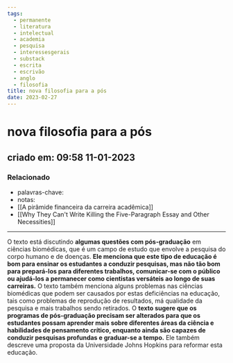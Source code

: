 ```yaml
---
tags:
  - permanente
  - literatura
  - intelectual
  - academia
  - pesquisa
  - interessesgerais
  - substack
  - escrita
  - escrivão
  - anglo
  - filosofia
title: nova filosofia para a pós
date: 2023-02-27
---
```


# nova filosofia para a pós

## criado em: 09:58 11-01-2023

### Relacionado

- palavras-chave: 
- notas: 
- [[A pirâmide financeira da carreira acadêmica]]
- [[Why They Can't Write Killing the Five-Paragraph Essay and Other Necessities]]
- ---

O texto está discutindo **algumas questões com pós-graduação** em ciências biomédicas, que é um campo de estudo que envolve a pesquisa do corpo humano e de doenças. **Ele menciona que este tipo de educação é bom para ensinar os estudantes a conduzir pesquisas, mas não tão bom para prepará-los para diferentes trabalhos, comunicar-se com o público ou ajudá-los a permanecer como cientistas versáteis ao longo de suas carreiras.** O texto também menciona alguns problemas nas ciências biomédicas que podem ser causados por estas deficiências na educação, tais como problemas de reprodução de resultados, má qualidade da pesquisa e mais trabalhos sendo retirados. O **texto sugere que os programas de pós-graduação precisam ser alterados para que os estudantes possam aprender mais sobre diferentes áreas da ciência e habilidades de pensamento crítico, enquanto ainda são capazes de conduzir pesquisas profundas e graduar-se a tempo.** Ele também descreve uma proposta da Universidade Johns Hopkins para reformar esta educação.
